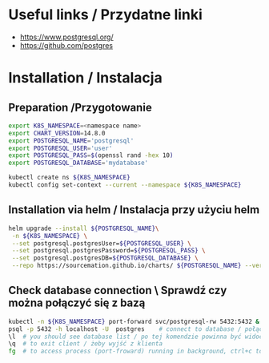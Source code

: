 # Useful links / Przydatne linki
- https://www.postgresql.org/
- https://github.com/postgres


# Installation / Instalacja
## Preparation /Przygotowanie

```bash
export K8S_NAMESPACE=<namespace name>
export CHART_VERSION=14.8.0
export POSTGRESQL_NAME='postgresql'
export POSTGRESQL_USER='user'
export POSTGRESQL_PASS=$(openssl rand -hex 10)
export POSTGRESQL_DATABASE='mydatabase'

kubectl create ns ${K8S_NAMESPACE}
kubectl config set-context --current --namespace ${K8S_NAMESPACE}
```

## Installation via helm / Instalacja przy użyciu helm

```bash
helm upgrade --install ${POSTGRESQL_NAME}\
 -n ${K8S_NAMESPACE} \
 --set postgresql.postgresUser=${POSTGRESQL_USER} \
 --set postgresql.postgresPassword=${POSTGRESQL_PASS} \
 --set postgresql.postgresDB=${POSTGRESQL_DATABASE} \
 --repo https://sourcemation.github.io/charts/ ${POSTGRESQL_NAME} --version ${CHART_VERSION}
```

## Check database connection \ Sprawdź czy można połączyć się z bazą

```bash
kubectl -n ${K8S_NAMESPACE} port-forward svc/postgresql-rw 5432:5432 &     # turn on port-frowarding / włącz port-frowarding
psql -p 5432 -h localhost -U  postgres    # connect to database / połącz  się do bazy
\l  # you should see database list / po tej komendzie powinna być widoczna lista baz
\q  # to exit client / żeby wyjść z klienta
fg  # to access process (port-froward) running in background, ctrl+c to stop it / żeby wyświetlić proces w tle (port-forward), ctrl+c żeby zakończyć proces
```
